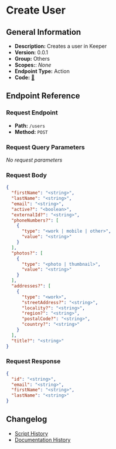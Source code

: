 # Create User

## General Information

- **Description:** Creates a user in Keeper
- **Version:** 0.0.1
- **Group:** Others
- **Scopes:**: _None_
- **Endpoint Type:** Action
- **Code:** [🔗](https://github.com/NangoHQ/integration-templates/tree/main/integrations/keeper-scim/actions/create-user.ts)


## Endpoint Reference

### Request Endpoint

- **Path:** `/users`
- **Method:** `POST`

### Request Query Parameters

_No request parameters_

### Request Body

```json
{
  "firstName": "<string>",
  "lastName": "<string>",
  "email": "<string>",
  "active?": "<boolean>",
  "externalId?": "<string>",
  "phoneNumbers?": [
    {
      "type": "<work | mobile | other>",
      "value": "<string>"
    }
  ],
  "photos?": [
    {
      "type": "<photo | thumbnail>",
      "value": "<string>"
    }
  ],
  "addresses?": [
    {
      "type": "<work>",
      "streetAddress?": "<string>",
      "locality?": "<string>",
      "region?": "<string>",
      "postalCode?": "<string>",
      "country?": "<string>"
    }
  ],
  "title?": "<string>"
}
```

### Request Response

```json
{
  "id": "<string>",
  "email": "<string>",
  "firstName": "<string>",
  "lastName": "<string>"
}
```

## Changelog

- [Script History](https://github.com/NangoHQ/integration-templates/commits/main/integrations/keeper-scim/actions/create-user.ts)
- [Documentation History](https://github.com/NangoHQ/integration-templates/commits/main/integrations/keeper-scim/actions/create-user.md)

<!-- END  GENERATED CONTENT -->















